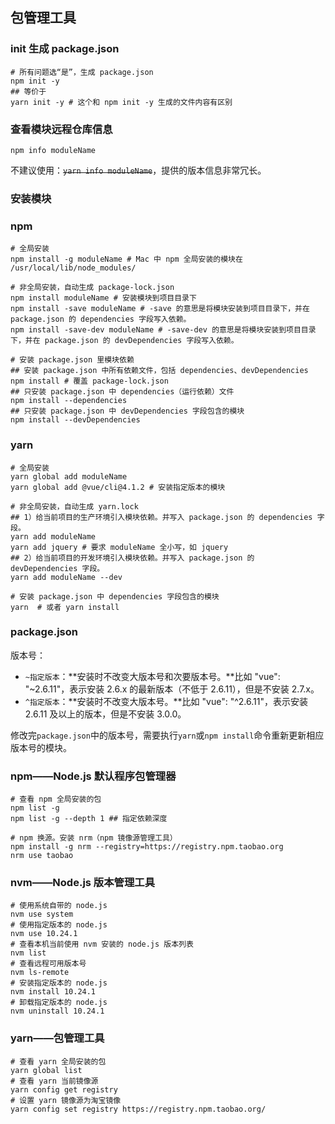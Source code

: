 ## 包管理工具

### init 生成 package.json

```shell
# 所有问题选“是”，生成 package.json
npm init -y 
## 等价于
yarn init -y # 这个和 npm init -y 生成的文件内容有区别
```

### 查看模块远程仓库信息

```shell
npm info moduleName
```

不建议使用：~~`yarn info moduleName`~~，提供的版本信息非常冗长。

### 安装模块

### npm

```shell
# 全局安装
npm install -g moduleName # Mac 中 npm 全局安装的模块在 /usr/local/lib/node_modules/

# 非全局安装，自动生成 package-lock.json
npm install moduleName # 安装模块到项目目录下
npm install -save moduleName # -save 的意思是将模块安装到项目目录下，并在 package.json 的 dependencies 字段写入依赖。
npm install -save-dev moduleName # -save-dev 的意思是将模块安装到项目目录下，并在 package.json 的 devDependencies 字段写入依赖。

# 安装 package.json 里模块依赖
## 安装 package.json 中所有依赖文件，包括 dependencies、devDependencies
npm install # 覆盖 package-lock.json
## 只安装 package.json 中 dependencies（运行依赖）文件
npm install --dependencies
## 只安装 package.json 中 devDependencies 字段包含的模块
npm install --devDependencies
```

### yarn

```shell
# 全局安装
yarn global add moduleName
yarn global add @vue/cli@4.1.2 # 安装指定版本的模块

# 非全局安装，自动生成 yarn.lock
## 1）给当前项目的生产环境引入模块依赖。并写入 package.json 的 dependencies 字段。
yarn add moduleName 
yarn add jquery # 要求 moduleName 全小写，如 jquery
## 2）给当前项目的开发环境引入模块依赖。并写入 package.json 的 devDependencies 字段。
yarn add moduleName --dev

# 安装 package.json 中 dependencies 字段包含的模块
yarn  # 或者 yarn install
```



### package.json

版本号：

- `~指定版本`：**安装时不改变大版本号和次要版本号。**比如 "vue": "~2.6.11"，表示安装 2.6.x 的最新版本（不低于 2.6.11），但是不安装 2.7.x。
- `^指定版本`：**安装时不改变大版本号。**比如 "vue": "^2.6.11"，表示安装 2.6.11 及以上的版本，但是不安装 3.0.0。

修改完`package.json`中的版本号，需要执行`yarn`或`npm install`命令重新更新相应版本号的模块。

### npm——Node.js 默认程序包管理器

```shell
# 查看 npm 全局安装的包
npm list -g
npm list -g --depth 1 ## 指定依赖深度

# npm 换源。安装 nrm（npm 镜像源管理工具）
npm install -g nrm --registry=https://registry.npm.taobao.org
nrm use taobao
```

### nvm——Node.js 版本管理工具

```shell
# 使用系统自带的 node.js
nvm use system
# 使用指定版本的 node.js
nvm use 10.24.1
# 查看本机当前使用 nvm 安装的 node.js 版本列表
nvm list
# 查看远程可用版本号
nvm ls-remote
# 安装指定版本的 node.js
nvm install 10.24.1
# 卸载指定版本的 node.js
nvm uninstall 10.24.1

```

### yarn——包管理工具

```shell
# 查看 yarn 全局安装的包
yarn global list
# 查看 yarn 当前镜像源
yarn config get registry
# 设置 yarn 镜像源为淘宝镜像
yarn config set registry https://registry.npm.taobao.org/
```

